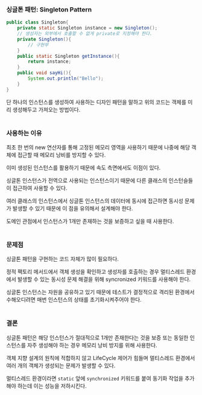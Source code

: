 ### 싱글톤 패턴: Singleton Pattern

```java
public class Singleton{
	private static Singleton instance = new Singleton();
	// 생성자는 외부에서 호출할 수 없게 private로 지정해야 한다.
	private Singleton(){
		// 구현부
	}
	public static Singleton getInstance(){
		return instance;
	}
	public void sayHi(){
		System.out.println("Bello");
	}
}
```

단 하나의 인스턴스를 생성하여 사용하는 디자인 패턴을 말하고 위의 코드는 객체를 미리 생성해두고 가져오는 방법이다.
<Br />
<Br />

### 사용하는 이유

최초 한 번의 new 연산자를 통해 고정된 메모리 영역을 사용하기 때문에 나중에 해당 객체에 접근할 때 메모리 낭비를 방지할 수 있다.

이미 생성된 인스턴스를 활용하기 때문에 속도 측면에서도 이점이 있다.

싱글톤 인스턴스가 전역으로 사용되는 인스턴스이기 때문에 다른 클래스의 인스턴슬들이 접근하여 사용할 수 있다.

여러 클래스의 인스턴스에서 싱글톤 인스턴스의 데이터에 동시에 접근하면 동시성 문제가 발생할 수 있기 때문에 이 점을 유의해서 설계해야 한다.

도메인 관점에서 인스턴스가 1개만 존재하는 것을 보증하고 싶을 때 사용한다.
<Br />
<Br />

### 문제점

싱글톤 패턴을 구현하는 코드 자체가 많이 필요하다.

정적 팩토리 메서드에서 객체 생성을 확인하고 생성자를 호출하는 경우 멀티스레드 환경에서 발생할 수 있는 동시성 문제 해결을 위해 syncronized 키워드를 사용해야 한다.

싱글톤 인스턴스는 자원을 공유하고 있기 때문에 테스트가 결정적으로 격리된 환경에서 수해오디려면 매번 인스턴스의 상태를 초기화시켜주어야 한다.
<Br />
<Br />

### 결론

싱글톤 패턴은 해당 인스턴스가 절대적으로 1개만 존재한다는 것을 보증 또는 동일한 인스턴스를 자주 생성해야 하는 경우 메모리 낭비 방지를 위해 사용한다.

객체 지향 설계의 원칙에 적합하지 않고 LifeCycle 제어가 힘들며 멀티스레드 환경에서 여러 개의 객체가 생성되는 문제가 발생할 수 있다.

멀티스레드 환경이라면 `static` 앞에 `synchronized` 키워드를 붙여 동기화 작업을 추가해야 하는데 이는 성능을 저하시킨다.
